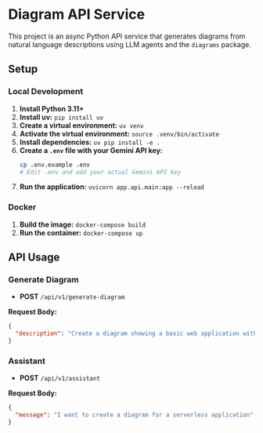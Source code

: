 # Diagram API Service

This project is an async Python API service that generates diagrams from natural language descriptions using LLM agents and the `diagrams` package.

## Setup

### Local Development

1.  **Install Python 3.11+**
2.  **Install uv:** `pip install uv`
3.  **Create a virtual environment:** `uv venv`
4.  **Activate the virtual environment:** `source .venv/bin/activate`
5.  **Install dependencies:** `uv pip install -e .`
6.  **Create a `.env` file with your Gemini API key:**
    ```bash
    cp .env.example .env
    # Edit .env and add your actual Gemini API key
    ```
7.  **Run the application:** `uvicorn app.api.main:app --reload`

### Docker

1.  **Build the image:** `docker-compose build`
2.  **Run the container:** `docker-compose up`

## API Usage

### Generate Diagram

*   **POST** `/api/v1/generate-diagram`

**Request Body:**

```json
{
  "description": "Create a diagram showing a basic web application with an Application Load Balancer, two EC2 instances for the web servers, and an RDS database for storage. The web servers should be in a cluster named 'Web Tier'"
}
```

### Assistant

*   **POST** `/api/v1/assistant`

**Request Body:**

```json
{
  "message": "I want to create a diagram for a serverless application"
}
```
